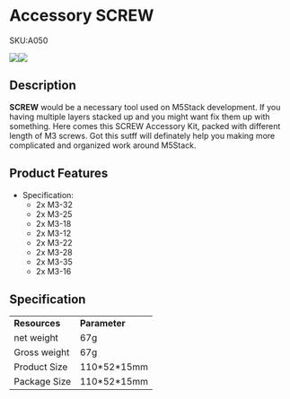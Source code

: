 
# Accessory SCREW

<el-tag effect="plain">SKU:A050</el-tag>

<div class="product_pic"><img src="assets/img/product_pics/accessory/screw/screw_p1.webp"><img src="assets/img/product_pics/accessory/screw/screw_p2.webp"></div>

## Description

**SCREW** would be a necessary tool used on M5Stack development. If you having multiple layers stacked up and you might want fix them up with something. Here comes this SCREW Accessory Kit, packed with different length of M3 screws. Got this sutff will definately help you making more complicated and organized work around M5Stack.

##  Product Features

-  Specification:
      - 2x M3-32
      - 2x M3-25
      - 2x M3-18
      - 2x M3-12
      - 2x M3-22
      - 2x M3-28
      - 2x M3-35
      - 2x M3-16


## Specification

<table>
   <tr style="font-weight:bold">
      <td>Resources</td>
      <td>Parameter</td>
   </tr>
   <tr>
      <td>net weight</td>
      <td>67g</td>
   </tr>
   <tr>
      <td>Gross weight</td>
      <td>67g</td>
   </tr>
   <tr>
      <td>Product Size</td>
      <td>110*52*15mm</td>
   </tr>
   <tr>
      <td>Package Size</td>
      <td>110*52*15mm</td>
   </tr>
 </table>

<script>

   var purchase_link = 'https://m5stack.com/collections/m5-accessory/products/8-pcs-m3-12-18-25-32-screw-with-allen-key';

   anchor_search(purchase_link);
   scrollFunc();

</script>